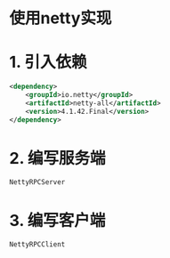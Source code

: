 # 使用netty实现
# 1. 引入依赖
```xml
<dependency>
    <groupId>io.netty</groupId>
    <artifactId>netty-all</artifactId>
    <version>4.1.42.Final</version>
</dependency>
```
# 2. 编写服务端
`NettyRPCServer`
# 3. 编写客户端
`NettyRPCClient`